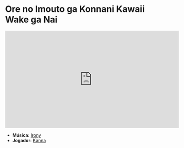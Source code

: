 # Ore no Imouto ga Konnani Kawaii Wake ga Nai
<iframe width="560" height="315" src="https://www.youtube.com/embed/UwlG5lCV_IE?si=5ic21Zr91UB_waA8" title="YouTube video player" frameborder="0" allow="accelerometer; autoplay; clipboard-write; encrypted-media; gyroscope; picture-in-picture; web-share" referrerpolicy="strict-origin-when-cross-origin" allowfullscreen></iframe>

- **Música:** [Irony](content/Músicas/Irony.md)
- **Jogador:** [Kanna](../Membros/Kanna.md)